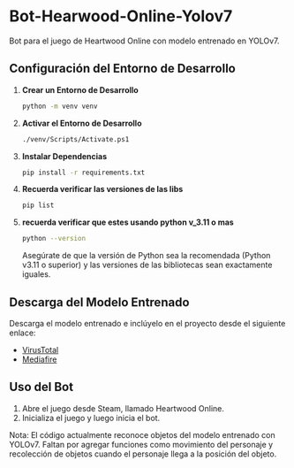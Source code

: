 # Bot-Hearwood-Online-Yolov7

Bot para el juego de Heartwood Online con modelo entrenado en YOLOv7.

## Configuración del Entorno de Desarrollo

1. **Crear un Entorno de Desarrollo**

    ```bash
    python -m venv venv
    ```

2. **Activar el Entorno de Desarrollo**

    ```bash
    ./venv/Scripts/Activate.ps1
    ```

3. **Instalar Dependencias**

    ```bash
    pip install -r requirements.txt
    ```
4. **Recuerda verificar las versiones de las libs**

    ```bash
    pip list
    ```
5. **recuerda verificar que estes usando python v_3.11 o mas**
    ```bash
    python --version
    ```
    


    Asegúrate de que la versión de Python sea la recomendada (Python v3.11 o superior) y las versiones de las bibliotecas sean exactamente iguales.

## Descarga del Modelo Entrenado

Descarga el modelo entrenado e inclúyelo en el proyecto desde el siguiente enlace:

- [VirusTotal](https://www.virustotal.com/gui/file/84e74b7ae94c486f35ad07dbeea6d9b95910e7a594a4d46552bdb0dfbe734131?nocache=1)
- [Mediafire](https://www.mediafire.com/file/jyi6zewti6ez1rr/modelonew.rar)

## Uso del Bot

1. Abre el juego desde Steam, llamado Heartwood Online.
2. Inicializa el juego y luego inicia el bot.

Nota: El código actualmente reconoce objetos del modelo entrenado con YOLOv7. Faltan por agregar funciones como movimiento del personaje y recolección de objetos cuando el personaje llega a la posición del objeto.
